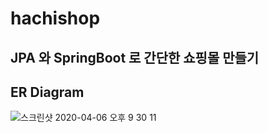 # hachishop 

## JPA 와 SpringBoot 로 간단한 쇼핑몰 만들기

## ER Diagram                      

![스크린샷 2020-04-06 오후 9 30 11](https://user-images.githubusercontent.com/45488643/78558576-cddf4d80-784d-11ea-9926-dc4f04b66f41.png)

